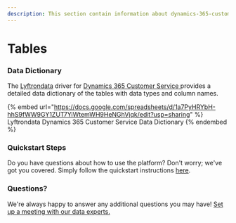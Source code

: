 ```yaml
---
description: This section contain information about dynamics-365-customer-service connector tables information
---
```


# Tables

### Data Dictionary

The [Lyftrondata](https://www.lyftrondata.com/) driver for [Dynamics 365 Customer Service](https://www.lyftrondata.com/integration/dynamics-365-customer-service/)[ ](https://www.lyftrondata.com/integration/dynamics-365-customer-service/)provides a detailed data dictionary of the tables with data types and column names.

{% embed url="https://docs.google.com/spreadsheets/d/1a7PyHRYbH-hhS9fWW9GY1ZUT7YiWtemWH9HeNGhVjqk/edit?usp=sharing" %}
Lyftrondata Dynamics 365 Customer Service Data Dictionary
{% endembed %}

### Quickstart Steps

Do you have questions about how to use the platform? Don't worry; we've got you covered. Simply follow the quickstart instructions [here](../../../../quickstart-steps.md).

### Questions? <a href="#questions" id="questions"></a>

We're always happy to answer any additional questions you may have! [Set up a meeting with our data experts.](https://www.lyftrondata.com/book-a-meeting/)

